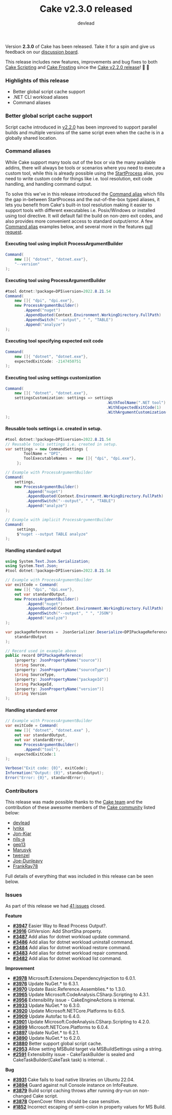 ﻿---
title: Cake v2.3.0 released
category: Release Notes
author: devlead
releaseName: 2.3.0
---

Version **2.3.0** of Cake has been released. Take it for a spin and give us feedback on our [discussion board](https://github.com/cake-build/cake/discussions/3982).

This release includes new features, improvements and bug fixes to both [Cake Scripting](/docs/running-builds/runners/dotnet-tool) and [Cake Frosting](/docs/running-builds/runners/cake-frosting) since the [Cake v2.2.0 release](/blog/2022/04/cake-v2.2.0-released)! 🚀 🍰

### Highlights of this release

- Better global script cache support
- .NET CLI workload aliases
- Command aliases

### Better global script cache support

Script cache introduced in [v2.2.0](/blog/2022/04/cake-v2.2.0-released) has been improved to support parallel builds and multiple versions of the same script even when the cache is in a globally shared location.

### Command aliases

While Cake support many tools out of the box or via the many available addins, there will always be tools or scenarios where you need to execute a custom tool, while this is already possible using the [StartProcess](https://cakebuild.net/api/Cake.Common/ProcessAliases/C40DC6C0) alias, you need to write custom code for things like i.e. tool resolution, exit code handling, and handling command output.

To solve this we've in this release introduced the [Command alias] which fills the gap in-between StartProcess and the out-of-the-box typed aliases, it lets you benefit from Cake's built-in tool resolution making it easier to support tools with different executables i.e. Posix/Windows or installed using tool directive. It will default fail the build on non-zero exit codes, and also provides more convenient access to standard output/error. 
A few [Command alias] examples below, and several more in the features [pull request](https://github.com/cake-build/cake/pull/3948).

#### Executing tool using implicit ProcessArgumentBuilder

```csharp
Command(
    new []{ "dotnet", "dotnet.exe"},
    "--version"
);
```

#### Executing tool using ProcessArgumentBuilder

```csharp
#tool dotnet:?package=DPI&version=2022.8.21.54
Command(
    new []{ "dpi", "dpi.exe"},
    new ProcessArgumentBuilder()
        .Append("nuget")
        .AppendQuoted(Context.Environment.WorkingDirectory.FullPath)
        .AppendSwitch("--output", " ", "TABLE")
        .Append("analyze")
);
```

#### Executing tool specifying expected exit code

```csharp
Command(
    new []{ "dotnet", "dotnet.exe"},
    expectedExitCode: -2147450751
);
```

#### Executing tool using settings customization

```csharp
Command(
    new []{ "dotnet", "dotnet.exe"},
    settingsCustomization: settings => settings
                                            .WithToolName(".NET tool")
                                            .WithExpectedExitCode(1)
                                            .WithArgumentCustomization(args => args.Append("tool"))
);
```

#### Reusable tools settings i.e. created in setup.

```csharp
#tool dotnet:?package=DPI&version=2022.8.21.54
// Reusable tools settings i.e. created in setup.
var settings = new CommandSettings {
        ToolName = "DPI",
        ToolExecutableNames =  new []{ "dpi", "dpi.exe"},
     };

// Example with ProcessArgumentBuilder
Command(
    settings,
    new ProcessArgumentBuilder()
         .Append("nuget")
         .AppendQuoted(Context.Environment.WorkingDirectory.FullPath)
         .AppendSwitch("--output", " ", "TABLE")
         .Append("analyze")
);

// Example with implicit ProcessArgumentBuilder
Command(
     settings,
     $"nuget --output TABLE analyze"
);
```


#### Handling standard output

```csharp
using System.Text.Json.Serialization;
using System.Text.Json;
#tool dotnet:?package=DPI&version=2022.8.21.54

// Example with ProcessArgumentBuilder
var exitCode = Command(
    new []{ "dpi", "dpi.exe"},
    out var standardOutput,
    new ProcessArgumentBuilder()
         .Append("nuget")
         .AppendQuoted(Context.Environment.WorkingDirectory.FullPath)
         .AppendSwitch("--output", " ", "JSON")
         .Append("analyze")
);

var packageReferences =  JsonSerializer.Deserialize<DPIPackageReference[]>(
    standardOutput
);

// Record used in example above
public record DPIPackageReference(
    [property: JsonPropertyName("source")]
    string Source,
    [property: JsonPropertyName("sourceType")]
    string SourceType,
    [property: JsonPropertyName("packageId")]
    string PackageId,
    [property: JsonPropertyName("version")]
    string Version
);
```

#### Handling standard error

```csharp
// Example with ProcessArgumentBuilder
var exitCode = Command(
    new []{ "dotnet", "dotnet.exe" },
    out var standardOutput,
    out var standardError,
    new ProcessArgumentBuilder()
        .Append("tool"),
    expectedExitCode:1
);

Verbose("Exit code: {0}", exitCode);
Information("Output: {0}", standardOutput);
Error("Error: {0}", standardError);
```


### Contributors

This release was made possible thanks to the [Cake team](/docs/team/) and the contribution of these awesome members of the [Cake community](/community/thanks/) listed below:

- [devlead](https://github.com/devlead)
- [lynkx](https://github.com/lynkx)
- [Jon-Kjar](https://github.com/Jon-Kjar)
- [nils-a](https://github.com/nils-a)
- [gep13](https://github.com/gep13)
- [Marusyk](https://github.com/Marusyk)
- [twenzel](https://github.com/twenzel)
- [Joe-Dunleavy](https://github.com/Joe-Dunleavy)
- [FrankRay78](https://github.com/FrankRay78)

Full details of everything that was included in this release can be seen below.

<!--excerpt-->

### Issues

As part of this release we had [41 issues](https://github.com/cake-build/cake/milestone/86?closed=1) closed.

__Feature__

- [__#3947__](https://github.com/cake-build/cake/issues/3947) Easier Way to Read Process Output?.
- [__#3916__](https://github.com/cake-build/cake/issues/3916) GitVersion: Add ShortSha property.
- [__#3487__](https://github.com/cake-build/cake/issues/3487) Add alias for dotnet workload update command.
- [__#3486__](https://github.com/cake-build/cake/issues/3486) Add alias for dotnet workload uninstall command.
- [__#3484__](https://github.com/cake-build/cake/issues/3484) Add alias for dotnet workload restore command.
- [__#3483__](https://github.com/cake-build/cake/issues/3483) Add alias for dotnet workload repair command.
- [__#3482__](https://github.com/cake-build/cake/issues/3482) Add alias for dotnet workload list command.

__Improvement__

- [__#3978__](https://github.com/cake-build/cake/issues/3978) Microsoft.Extensions.DependencyInjection to 6.0.1.
- [__#3976__](https://github.com/cake-build/cake/issues/3976) Update NuGet.* to 6.3.1.
- [__#3970__](https://github.com/cake-build/cake/issues/3970) Update Basic.Reference.Assemblies.* to 1.3.0.
- [__#3965__](https://github.com/cake-build/cake/issues/3965) Update Microsoft.CodeAnalysis.CSharp.Scripting to 4.3.1.
- [__#3956__](https://github.com/cake-build/cake/issues/3956) Extensibility issue - CakeEngineActions is internal.
- [__#3933__](https://github.com/cake-build/cake/issues/3933) Update NuGet.* to 6.3.0.
- [__#3920__](https://github.com/cake-build/cake/issues/3920) Update Microsoft.NETCore.Platforms to 6.0.5.
- [__#3909__](https://github.com/cake-build/cake/issues/3909) Update Autofac to 6.4.0.
- [__#3901__](https://github.com/cake-build/cake/issues/3901) Update Microsoft.CodeAnalysis.CSharp.Scripting to 4.2.0.
- [__#3899__](https://github.com/cake-build/cake/issues/3899) Microsoft.NETCore.Platforms to 6.0.4.
- [__#3897__](https://github.com/cake-build/cake/issues/3897) Update NuGet.* to 6.2.1.
- [__#3890__](https://github.com/cake-build/cake/issues/3890) Update NuGet.* to 6.2.0.
- [__#3880__](https://github.com/cake-build/cake/issues/3880) Better support global script cache.
- [__#2953__](https://github.com/cake-build/cake/issues/2953) Allow setting MSBuild target via MSBuildSettings using a string.
- [__#2591__](https://github.com/cake-build/cake/issues/2591) Extensibility issue - CakeTaskBuilder is sealed and CakeTaskBuilder(CakeTask task) is internal. .

__Bug__

- [__#3931__](https://github.com/cake-build/cake/issues/3931) Cake fails to load native libraries on Ubuntu 22.04.
- [__#3894__](https://github.com/cake-build/cake/issues/3894) Guard against null Console instance on InfoFeature.
- [__#3879__](https://github.com/cake-build/cake/issues/3879) Build script caching throws after running dry-run on non-changed Cake script.
- [__#3878__](https://github.com/cake-build/cake/issues/3878) OpenCover filters should be case sensitive.
- [__#1852__](https://github.com/cake-build/cake/issues/1852) Incorrect escaping of semi-colon in property values for MS Build.

[Command alias]: /dsl/command/

